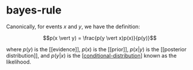 # bayes-rule

Canonically, for events $x$ and $y$, we have the definition:

$$p(x \vert y) = \frac{p(y \vert x)p(x)}{p(y)}$$

where $p(y)$ is the [[evidence]], $p(x)$ is the [[prior]], $p(x \vert y)$ is the [[posterior distribution]], and $p(y \vert x)$ is the [[conditional-distribution]] known as the likelihood.

[//begin]: # "Autogenerated link references for markdown compatibility"
[conditional-distribution]: notes/conditional-distribution "conditional-distribution"
[//end]: # "Autogenerated link references"